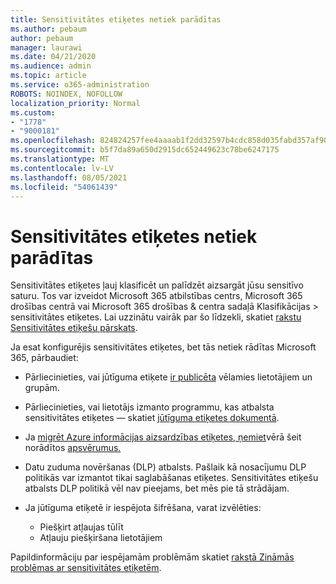 ```yaml
---
title: Sensitivitātes etiķetes netiek parādītas
ms.author: pebaum
author: pebaum
manager: laurawi
ms.date: 04/21/2020
ms.audience: admin
ms.topic: article
ms.service: o365-administration
ROBOTS: NOINDEX, NOFOLLOW
localization_priority: Normal
ms.custom:
- "1778"
- "9000181"
ms.openlocfilehash: 824824257fee4aaaab1f2dd32597b4cdc858d035fabd357af90cf054dd35c9c4
ms.sourcegitcommit: b5f7da89a650d2915dc652449623c78be6247175
ms.translationtype: MT
ms.contentlocale: lv-LV
ms.lasthandoff: 08/05/2021
ms.locfileid: "54061439"
---
```

# <a name="sensitivity-labels-not-appearing"></a>Sensitivitātes etiķetes netiek parādītas

Sensitivitātes etiķetes ļauj klasificēt un palīdzēt aizsargāt jūsu sensitīvo saturu. Tos var izveidot Microsoft 365 atbilstības centrs, Microsoft 365 drošības centrā vai Microsoft 365 drošības & centra sadaļā Klasifikācijas > sensitivitātes etiķetes. Lai uzzinātu vairāk par šo līdzekli, skatiet [rakstu Sensitivitātes etiķešu pārskats](https://docs.microsoft.com/microsoft-365/compliance/sensitivity-labels).

Ja esat konfigurējis sensitivitātes etiķetes, bet tās netiek rādītas Microsoft 365, pārbaudiet:

- Pārliecinieties, vai jūtīguma etiķete [ir publicēta](https://docs.microsoft.com/microsoft-365/compliance/sensitivity-labels#what-label-policies-can-do) vēlamies lietotājiem un grupām.

- Pārliecinieties, vai lietotājs izmanto programmu, kas atbalsta sensitivitātes etiķetes — skatiet [jūtīguma etiķetes dokumentā](https://support.office.com/article/apply-sensitivity-labels-to-your-documents-and-email-within-office-2f96e7cd-d5a4-403b-8bd7-4cc636bae0f9?#bkmk_whereavailable).

- Ja [migrēt Azure informācijas aizsardzības etiķetes, ņemiet](https://docs.microsoft.com/azure/information-protection/configure-policy-migrate-labels)vērā šeit norādītos [apsvērumus.](https://docs.microsoft.com/azure/information-protection/configure-policy-migrate-labels#considerations-for-unified-labels)

- Datu zuduma novēršanas (DLP) atbalsts. Pašlaik kā nosacījumu DLP politikās var izmantot tikai saglabāšanas etiķetes.  Sensitivitātes etiķešu atbalsts DLP politikā vēl nav pieejams, bet mēs pie tā strādājam.

- Ja jūtīguma etiķetē ir iespējota šifrēšana, varat izvēlēties:
    - Piešķirt atļaujas tūlīt
    - Atļauju piešķiršana lietotājiem


Papildinformāciju par iespējamām problēmām skatiet [rakstā Zināmās problēmas ar sensitivitātes etiķetēm](https://support.office.com/article/known-issues-with-sensitivity-labels-in-office-b169d687-2bbd-4e21-a440-7da1b2743edc).